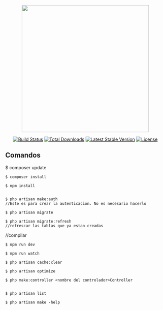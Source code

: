 <p align="center"><img src="https://res.cloudinary.com/dtfbvvkyp/image/upload/v1566331377/laravel-logolockup-cmyk-red.svg" width="400"></p>

<p align="center">
<a href="https://travis-ci.org/laravel/framework"><img src="https://travis-ci.org/laravel/framework.svg" alt="Build Status"></a>
<a href="https://packagist.org/packages/laravel/framework"><img src="https://poser.pugx.org/laravel/framework/d/total.svg" alt="Total Downloads"></a>
<a href="https://packagist.org/packages/laravel/framework"><img src="https://poser.pugx.org/laravel/framework/v/stable.svg" alt="Latest Stable Version"></a>
<a href="https://packagist.org/packages/laravel/framework"><img src="https://poser.pugx.org/laravel/framework/license.svg" alt="License"></a>
</p>


## Comandos
<p>
    $ composer update 

    $ composer install

    $ npm install


    $ php artisan make:auth 
    //Este es para crear la autenticacion. No es necesario hacerlo 

    $ php artisan migrate

    $ php artisan migrate:refresh 
    //refrescar las tablas que ya estan creadas

//compilar 

    $ npm run dev 

    $ npm run watch

    $ php artisan cache:clear

    $ php artisan optimize

    $ php make:controller <nombre del controlador>Controller


    $ php artisan list

    $ php artisan make -help


</p>







